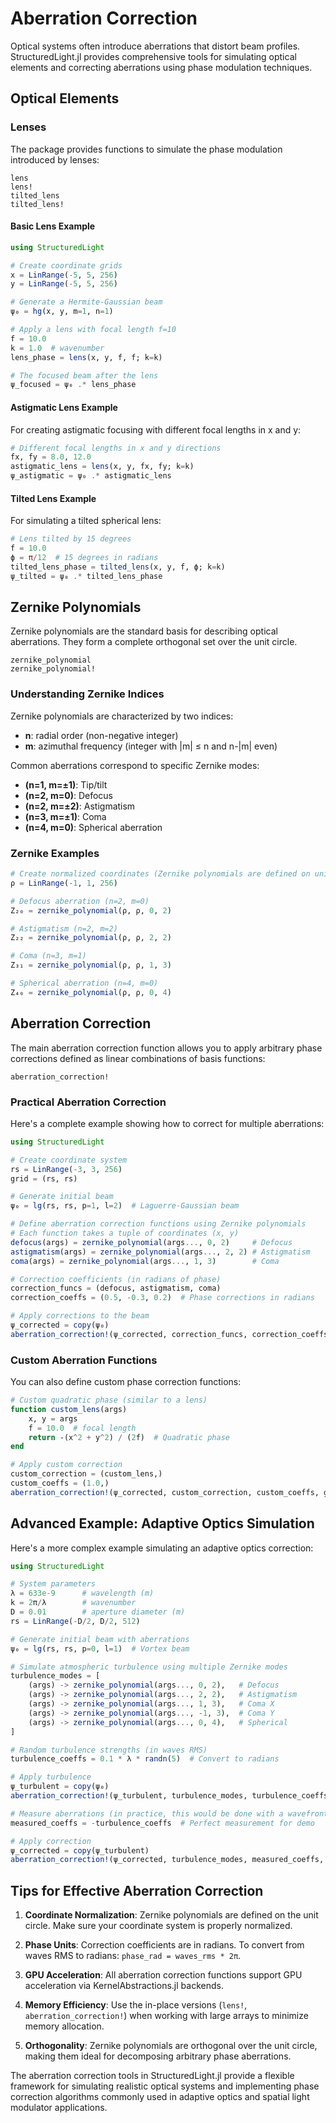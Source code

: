 # Aberration Correction

Optical systems often introduce aberrations that distort beam profiles. StructuredLight.jl provides comprehensive tools for simulating optical elements and correcting aberrations using phase modulation techniques.

## Optical Elements

### Lenses

The package provides functions to simulate the phase modulation introduced by lenses:

```@docs
lens
lens!
tilted_lens
tilted_lens!
```

#### Basic Lens Example

```julia
using StructuredLight

# Create coordinate grids
x = LinRange(-5, 5, 256)
y = LinRange(-5, 5, 256)

# Generate a Hermite-Gaussian beam
ψ₀ = hg(x, y, m=1, n=1)

# Apply a lens with focal length f=10
f = 10.0
k = 1.0  # wavenumber
lens_phase = lens(x, y, f, f; k=k)

# The focused beam after the lens
ψ_focused = ψ₀ .* lens_phase
```

#### Astigmatic Lens Example

For creating astigmatic focusing with different focal lengths in x and y:

```julia
# Different focal lengths in x and y directions
fx, fy = 8.0, 12.0
astigmatic_lens = lens(x, y, fx, fy; k=k)
ψ_astigmatic = ψ₀ .* astigmatic_lens
```

#### Tilted Lens Example

For simulating a tilted spherical lens:

```julia
# Lens tilted by 15 degrees
f = 10.0
ϕ = π/12  # 15 degrees in radians
tilted_lens_phase = tilted_lens(x, y, f, ϕ; k=k)
ψ_tilted = ψ₀ .* tilted_lens_phase
```

## Zernike Polynomials

Zernike polynomials are the standard basis for describing optical aberrations. They form a complete orthogonal set over the unit circle.

```@docs
zernike_polynomial
zernike_polynomial!
```

### Understanding Zernike Indices

Zernike polynomials are characterized by two indices:
- **n**: radial order (non-negative integer)
- **m**: azimuthal frequency (integer with |m| ≤ n and n-|m| even)

Common aberrations correspond to specific Zernike modes:
- **(n=1, m=±1)**: Tip/tilt
- **(n=2, m=0)**: Defocus  
- **(n=2, m=±2)**: Astigmatism
- **(n=3, m=±1)**: Coma
- **(n=4, m=0)**: Spherical aberration

### Zernike Examples

```julia
# Create normalized coordinates (Zernike polynomials are defined on unit circle)
ρ = LinRange(-1, 1, 256)

# Defocus aberration (n=2, m=0)
Z₂₀ = zernike_polynomial(ρ, ρ, 0, 2)

# Astigmatism (n=2, m=2)
Z₂₂ = zernike_polynomial(ρ, ρ, 2, 2)

# Coma (n=3, m=1)  
Z₃₁ = zernike_polynomial(ρ, ρ, 1, 3)

# Spherical aberration (n=4, m=0)
Z₄₀ = zernike_polynomial(ρ, ρ, 0, 4)
```

## Aberration Correction

The main aberration correction function allows you to apply arbitrary phase corrections defined as linear combinations of basis functions:

```@docs
aberration_correction!
```

### Practical Aberration Correction

Here's a complete example showing how to correct for multiple aberrations:

```julia
using StructuredLight

# Create coordinate system
rs = LinRange(-3, 3, 256)
grid = (rs, rs)

# Generate initial beam
ψ₀ = lg(rs, rs, p=1, l=2)  # Laguerre-Gaussian beam

# Define aberration correction functions using Zernike polynomials
# Each function takes a tuple of coordinates (x, y)
defocus(args) = zernike_polynomial(args..., 0, 2)     # Defocus
astigmatism(args) = zernike_polynomial(args..., 2, 2) # Astigmatism  
coma(args) = zernike_polynomial(args..., 1, 3)        # Coma

# Correction coefficients (in radians of phase)
correction_funcs = (defocus, astigmatism, coma)
correction_coeffs = (0.5, -0.3, 0.2)  # Phase corrections in radians

# Apply corrections to the beam
ψ_corrected = copy(ψ₀)
aberration_correction!(ψ_corrected, correction_funcs, correction_coeffs, grid)
```

### Custom Aberration Functions

You can also define custom phase correction functions:

```julia
# Custom quadratic phase (similar to a lens)
function custom_lens(args)
    x, y = args
    f = 10.0  # focal length
    return -(x^2 + y^2) / (2f)  # Quadratic phase
end

# Apply custom correction
custom_correction = (custom_lens,)
custom_coeffs = (1.0,)
aberration_correction!(ψ_corrected, custom_correction, custom_coeffs, grid)
```

## Advanced Example: Adaptive Optics Simulation

Here's a more complex example simulating an adaptive optics correction:

```julia
using StructuredLight

# System parameters
λ = 633e-9      # wavelength (m)
k = 2π/λ        # wavenumber
D = 0.01        # aperture diameter (m)
rs = LinRange(-D/2, D/2, 512)

# Generate initial beam with aberrations
ψ₀ = lg(rs, rs, p=0, l=1)  # Vortex beam

# Simulate atmospheric turbulence using multiple Zernike modes
turbulence_modes = [
    (args) -> zernike_polynomial(args..., 0, 2),   # Defocus
    (args) -> zernike_polynomial(args..., 2, 2),   # Astigmatism
    (args) -> zernike_polynomial(args..., 1, 3),   # Coma X
    (args) -> zernike_polynomial(args..., -1, 3),  # Coma Y  
    (args) -> zernike_polynomial(args..., 0, 4),   # Spherical
]

# Random turbulence strengths (in waves RMS)
turbulence_coeffs = 0.1 * λ * randn(5)  # Convert to radians

# Apply turbulence
ψ_turbulent = copy(ψ₀)
aberration_correction!(ψ_turbulent, turbulence_modes, turbulence_coeffs, (rs, rs))

# Measure aberrations (in practice, this would be done with a wavefront sensor)
measured_coeffs = -turbulence_coeffs  # Perfect measurement for demo

# Apply correction
ψ_corrected = copy(ψ_turbulent)
aberration_correction!(ψ_corrected, turbulence_modes, measured_coeffs, (rs, rs))
```

## Tips for Effective Aberration Correction

1. **Coordinate Normalization**: Zernike polynomials are defined on the unit circle. Make sure your coordinate system is properly normalized.

2. **Phase Units**: Correction coefficients are in radians. To convert from waves RMS to radians: `phase_rad = waves_rms * 2π`.

3. **GPU Acceleration**: All aberration correction functions support GPU acceleration via KernelAbstractions.jl backends.

4. **Memory Efficiency**: Use the in-place versions (`lens!`, `aberration_correction!`) when working with large arrays to minimize memory allocation.

5. **Orthogonality**: Zernike polynomials are orthogonal over the unit circle, making them ideal for decomposing arbitrary phase aberrations.

The aberration correction tools in StructuredLight.jl provide a flexible framework for simulating realistic optical systems and implementing phase correction algorithms commonly used in adaptive optics and spatial light modulator applications.